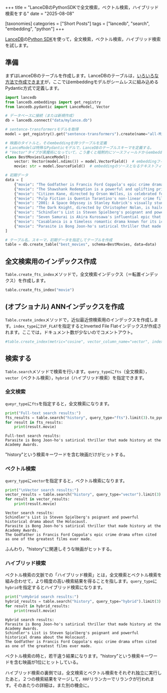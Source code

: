 +++
title = "LanceDBのPythonSDKで全文検索，ベクトル検索，ハイブリッド検索をする"
date = "2025-08-08"

[taxonomies]
categories = ["Short Posts"]
tags = ["lancedb", "search", "embedding", "python"]
+++

[LanceDB](https://lancedb.github.io/lancedb/)の[Python SDK](https://lancedb.github.io/lancedb/python/python/)を使って，全文検索，ベクトル検索，ハイブリッド検索を試します。

## 準備

まずはLanceDBのテーブルを作成します。LanceDBのテーブルは，[いろいろな方法で作成できます](https://lancedb.github.io/lancedb/guides/tables/)が，ここではembeddingモデルがシームレスに組み込めるPydantic方式で定義します。

```python
import lancedb
from lancedb.embeddings import get_registry
from lancedb.pydantic import LanceModel, Vector

# データベースに接続（または新規作成）
db = lancedb.connect("data/mylance.db")

# sentence-transformersモデルを取得
model = get_registry().get("sentence-transformers").create(name="all-MiniLM-L6-v2")

# 映画のタイトルと，そのembeddingを持つテーブルを定義
# LanceModelは特殊なPydanticモデルで，LanceDBのテーブルスキーマを定義する。
# "Vector"タイプが黒魔術になっていて，こう書くと暗黙的にソースフィールドからembeddingが計算されて，vectorフィールドに格納される。
class BestMovies(LanceModel):
    vector: Vector(model.ndims()) = model.VectorField()  # embeddingフィールド
    movie: str = model.SourceField()  # embeddingのソースとなるテキストフィールド

# 初期データ
data = [
    {"movie": "The Godfather is Francis Ford Coppola's epic crime drama often cited as one of the greatest films ever made."},
    {"movie": "The Shawshank Redemption is a powerful and uplifting prison story that consistently tops audience polls."},
    {"movie": "Citizen Kane, directed by Orson Welles, is celebrated for its revolutionary cinematic techniques."},
    {"movie": "Pulp Fiction is Quentin Tarantino's non-linear crime film and a landmark of independent cinema."},
    {"movie": "2001: A Space Odyssey is Stanley Kubrick's visually stunning and philosophical science fiction epic."},
    {"movie": "The Dark Knight, directed by Christopher Nolan, is hailed for its dark themes and iconic villain."},
    {"movie": "Schindler's List is Steven Spielberg's poignant and powerful historical drama about the Holocaust."},
    {"movie": "Seven Samurai is Akira Kurosawa's influential epic that set the template for the modern action film."},
    {"movie": "Casablanca is a timeless romantic drama known for its iconic lines and performances."},
    {"movie": "Parasite is Bong Joon-ho's satirical thriller that made history at the Academy Awards."}
]

# テーブル名，スキーマ，初期データを指定してテーブルを作成
table = db.create_table("best_movies", schema=BestMovies, data=data)
```

## 全文検索用のインデックス作成

`Table.create_fts_index`メソッドで，全文検索インデックス（＝転置インデックス）を作成します。

```python
table.create_fts_index("movie")
```

## (オプショナル) ANNインデックスを作成

`Table.create_index`メソッドで，近似最近傍検索用のインデックスを作成します。`index_type`に`IVF_FLAT`を指定するとInverted File Flatインデックスが作成されます。ここでは，ドキュメント数が少ないのでコメントアウト。

```python
#table.create_index(metric="cosine", vector_column_name="vector", index_type="IVF_FLAT")
```

## 検索する

`Table.search`メソッドで検索を行います。`query_type`に`fts`（全文検索），`vector`（ベクトル検索），`hybrid`（ハイブリッド検索）を指定できます。

### 全文検索

`queyr_type`に`fts`を指定すると，全文検索になります。

```python
print("Full-text search results:")
fts_results = table.search("history", query_type="fts").limit(3).to_pydantic(model=BestMovies)
for result in fts_results:
    print(result.movie)
```

```plaintext
Full-text search results:
Parasite is Bong Joon-ho's satirical thriller that made history at the Academy Awards.
```

"history"という検索キーワードを含む映画だけがヒットする。

### ベクトル検索

`query_type`に`vector`を指定すると，ベクトル検索になります。

```python
print("\nVector search results:")
vector_results = table.search("history", query_type="vector").limit(3).to_pydantic(model=BestMovies)
for result in vector_results:
    print(result.movie)
```

```plaintext
Vector search results:
Schindler's List is Steven Spielberg's poignant and powerful historical drama about the Holocaust.
Parasite is Bong Joon-ho's satirical thriller that made history at the Academy Awards.
The Godfather is Francis Ford Coppola's epic crime drama often cited as one of the greatest films ever made.
```

ふんわり，"history"に関連しそうな映画がヒットする。

### ハイブリッド検索

ベクトル検索の文脈での「ハイブリッド検索」とは，全文検索とベクトル検索を組み合わせて，より精度の高い検索結果を得ることを指します。`query_type`に`hybrid`を指定するとハイブリッド検索になります。

```python
print("\nHybrid search results:")
hybrid_results = table.search("history", query_type="hybrid").limit(3).to_pydantic(model=BestMovies)
for result in hybrid_results:
    print(result.movie)
```

```plaintext
Hybrid search results:
Parasite is Bong Joon-ho's satirical thriller that made history at the Academy Awards.
Schindler's List is Steven Spielberg's poignant and powerful historical drama about the Holocaust.
The Godfather is Francis Ford Coppola's epic crime drama often cited as one of the greatest films ever made.
```

ベクトル検索の時と，若干違う結果になります。"history"という検索キーワードを含む映画が1位にヒットしている。

ハイブリッド検索の裏側では，全文検索とベクトル検索をそれぞれ独立に実行したあと，２つの検索結果をマージして，`RRF`リランカーでリランクが行われます。そのあたりの詳細は，また別の機会に。